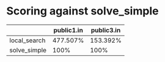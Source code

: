 # Scoring against solve_simple

| | public1.in | public3.in |
| --- | --- | --- |
| local_search|  477.507% |  153.392% |
| solve_simple|  100% |  100% |
